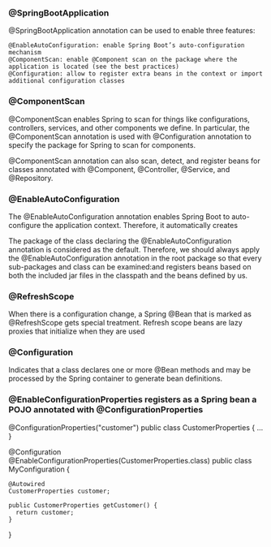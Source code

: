 ### @SpringBootApplication
  @SpringBootApplication annotation can be used to enable three features:

    @EnableAutoConfiguration: enable Spring Boot’s auto-configuration mechanism
    @ComponentScan: enable @Component scan on the package where the application is located (see the best practices)
    @Configuration: allow to register extra beans in the context or import additional configuration classes

### @ComponentScan
  @ComponentScan enables Spring to scan for things like configurations, controllers, services, and other components we define.
  In particular, the @ComponentScan annotation is used with @Configuration annotation to specify the package for Spring to scan for components.
  
   @ComponentScan annotation can also scan, detect, and register beans for classes annotated with @Component, @Controller, @Service, and @Repository.

### @EnableAutoConfiguration
  The @EnableAutoConfiguration annotation enables Spring Boot to auto-configure the application context. Therefore, it automatically creates 
  
  The package of the class declaring the @EnableAutoConfiguration annotation is considered as the default. Therefore, we should always apply 
  the @EnableAutoConfiguration annotation in the root package so that every sub-packages and class can be examined:and registers beans based 
  on both the included jar files in the classpath and the beans defined by us.

### @RefreshScope
  When there is a configuration change, a Spring @Bean that is marked as @RefreshScope gets special treatment.
  Refresh scope beans are lazy proxies that initialize when they are used
  
### @Configuration
  Indicates that a class declares one or more @Bean methods and may be processed by the Spring container to 
  generate bean definitions.
  
### @EnableConfigurationProperties registers as a Spring bean a POJO annotated with @ConfigurationProperties
  @ConfigurationProperties("customer")
  public class CustomerProperties {
    ...
  }
  
  @Configuration
  @EnableConfigurationProperties(CustomerProperties.class)
  public class MyConfiguration {

    @Autowired
    CustomerProperties customer;

    public CustomerProperties getCustomer() {
      return customer;
    }
  }
